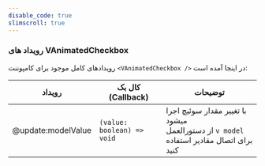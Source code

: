 ```yaml
---
disable_code: true
slimscroll: true
---
```


### رویداد های VAnimatedCheckbox

رویدادهای کامل موجود برای کامپوننت `<VAnimatedCheckbox />` در اینجا آمده است:

| رویداد             | کال بک (Callback)                                           | توضیحات                                                                                     |
| ------------------ | ----------------------------------------------------------- | ------------------------------------------------------------------------------------------- |
| @update:modelValue | <span class="is-function">`(value: boolean) => void`</span> | با تغییر مقدار سوئیچ اجرا میشود<br />از دستورالعمل `v model` برای اتصال مقادیر استفاده کنید |
